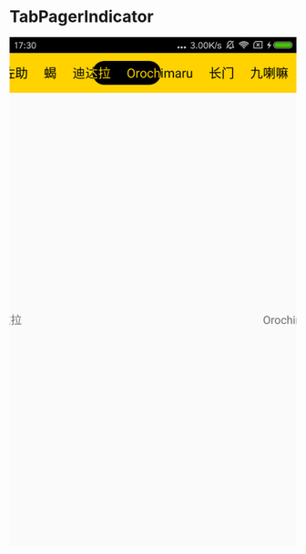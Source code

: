# TabPagerIndicator


![效果图](https://github.com/Gaara33/TabPagerIndicator/blob/master/tabpagerind.png)


